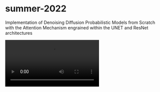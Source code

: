 # summer-2022
Implementation of Denoising Diffusion Probabilistic Models from Scratch with the Attention Mechanism engrained within the UNET and ResNet architectures

![DiffusionMass](results/diffusion_mass_71.mp4)

